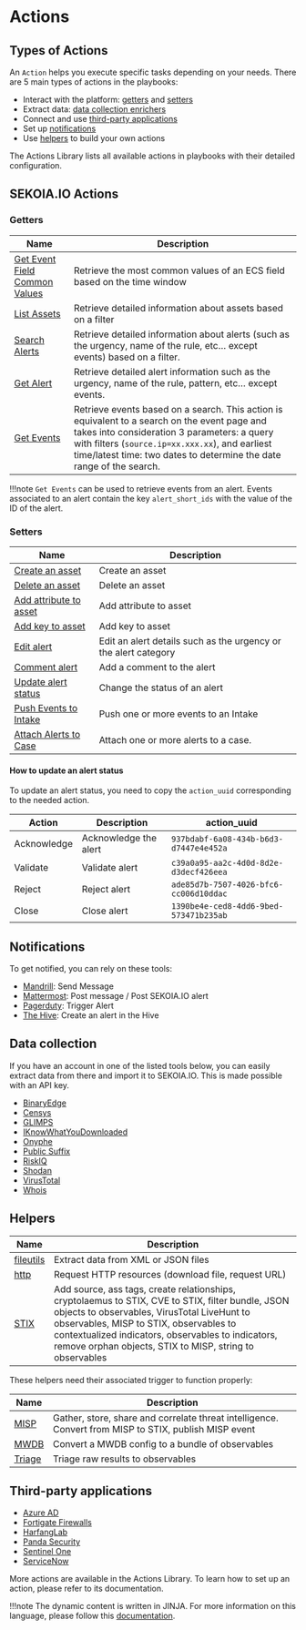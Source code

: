 # Actions

## Types of Actions

An `Action` helps you execute specific tasks depending on your needs. There are 5 main types of actions in the playbooks: 

- Interact with the platform: [getters](#getters) and [setters](#setters)
- Extract data: [data collection enrichers](#data-collection)
- Connect and use [third-party applications](#third-party-applications)
- Set up [notifications](#notifications)
- Use [helpers](#Helpers) to build your own actions

The Actions Library lists all available actions in playbooks with their detailed configuration.

## SEKOIA.IO Actions 

### Getters

| Name | Description |
| --- | --- |
| [Get Event Field Common Values](library/sekoia-io/#get-event-field-common-values.md) | Retrieve the most common values of an ECS field based on the time window |
| [List Assets](library/sekoia-io/#list-assets.md) | Retrieve detailed information about assets based on a filter |
| [Search Alerts](library/sekoia-io/#search-alerts.md) | Retrieve detailed information about alerts (such as the urgency, name of the rule, etc… except events) based on a filter. |
| [Get Alert](library/sekoia-io/#get-alert.md) | Retrieve detailed alert information such as the urgency, name of the rule, pattern, etc… except events. |
| [Get Events](library/sekoia-io/#get-events.md) | Retrieve events based on a search. This action is equivalent to a search on the event page and takes into consideration 3 parameters: a query with filters (`source.ip=xx.xxx.xx`), and earliest time/latest time: two dates to determine the date range of the search. |

!!!note
	`Get Events` can be used to retrieve events from an alert. Events associated to an alert contain the key `alert_short_ids` with the value of the ID of the alert.

### Setters

| Name | Description |
| --- | --- |
| [Create an asset](library/sekoia-io/#delete-an-asset.md) | Create an asset |
| [Delete an asset](library/sekoia-io/#create-asset.md) | Delete an asset |
| [Add attribute to asset](library/sekoia-io/#add-attribute-to-asset.md) | Add attribute to asset |
| [Add key to asset](library/sekoia-io/#add-key-to-asset.md) | Add key to asset |
| [Edit alert](library/sekoia-io/#edit-alert.md) | Edit an alert details such as the urgency or the alert category |
| [Comment alert](library/sekoia-io/#comment-alert.md) | Add a comment to the alert |
| [Update alert status](library/sekoia-io/#update-alert-status.md) | Change the status of an alert |
| [Push Events to Intake](library/sekoia-io/#push-events-to-intake.md) | Push one or more events to an Intake |
| [Attach Alerts to Case](library/sekoia-io/#attach-alerts-to-case.md) | Attach one or more alerts to a case. |


#### How to update an alert status

To update an alert status, you need to copy the `action_uuid` corresponding to the needed action.

| Action | Description | action_uuid |
| --- | --- | --- |
| Acknowledge | Acknowledge the alert | `937bdabf-6a08-434b-b6d3-d7447e4e452a` |
| Validate | Validate alert | `c39a0a95-aa2c-4d0d-8d2e-d3decf426eea` |
| Reject | Reject alert | `ade85d7b-7507-4026-bfc6-cc006d10ddac` |
| Close | Close alert | `1390be4e-ced8-4dd6-9bed-573471b235ab` |

## Notifications

To get notified, you can rely on these tools: 

- [Mandrill](library/mandrill.md): Send Message
- [Mattermost](library/mattermost.md): Post message / Post SEKOIA.IO alert
- [Pagerduty](library/pagerduty.md): Trigger Alert
- [The Hive](library/the-hive.md): Create an alert in the Hive

## Data collection

If you have an account in one of the listed tools below, you can easily extract data from there and import it to SEKOIA.IO. This is made possible with an API key. 

- [BinaryEdge](library/binaryedge-s-api.md)
- [Censys](library/censys.md)
- [GLIMPS](library/glimps.md)
- [IKnowWhatYouDownloaded](library/iknowwhatyoudownload.md)
- [Onyphe](library/onyphe.md)
- [Public Suffix](library/public-suffix.md)
- [RiskIQ](library/riskiq.md)
- [Shodan](library/shodan.md)
- [VirusTotal](library/virustotal.md)
- [Whois](library/whois.md)

## Helpers

| Name | Description |
| --- | --- |
| [fileutils](library/fileutils.md) | Extract data from XML or JSON files |
| [http](library/http.md) | Request HTTP resources (download file, request URL) |
| [STIX](library/stix.md) | Add source, ass tags, create relationships, cryptolaemus to STIX, CVE to STIX, filter bundle, JSON objects to observables, VirusTotal LiveHunt to observables, MISP to STIX, observables to contextualized indicators, observables to indicators, remove orphan objects, STIX to MISP, string to observables |

These helpers need their associated trigger to function properly: 

| Name | Description |
| --- | --- |
| [MISP](library/misp.md) | Gather, store, share and correlate threat intelligence. Convert from MISP to STIX, publish MISP event |
| [MWDB](library/mwdb.md) | Convert a MWDB config to a bundle of observables |
| [Triage](library/triage.md) | Triage raw results to observables |

## Third-party applications

- [Azure AD](library/azure-active-directory.md) 
- [Fortigate Firewalls](library/fortigate-firewalls.md)
- [HarfangLab](library/harfanglab.md)
- [Panda Security](library/panda-security.md)
- [Sentinel One](library/sentinel-one.md)
- [ServiceNow](library/servicenow.md)

More actions are available in the Actions Library. To learn how to set up an action, please refer to its documentation. 

!!!note 
	The dynamic content is written in JINJA. For more information on this language, please follow this [documentation](https://jinja.palletsprojects.com/en/2.10.x/templates/).

